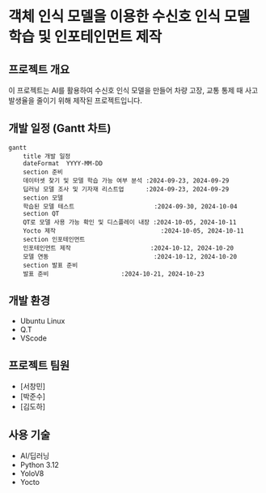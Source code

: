 # 객체 인식 모델을 이용한 수신호 인식 모델 학습 및 인포테인먼트 제작

## 프로젝트 개요
이 프로젝트는 AI를 활용하여 수신호 인식 모델을 만들어 차량 고장, 교통 통제 때 사고 발생율을 줄이기 위해 제작된 프로젝트입니다.

## 개발 일정 (Gantt 차트)

```mermaid
gantt
    title 개발 일정      
    dateFormat  YYYY-MM-DD 
    section 준비
    데이터셋 찾기 및 모델 학습 가능 여부 분석 :2024-09-23, 2024-09-29
    딥러닝 모델 조사 및 기자재 리스트업      :2024-09-23, 2024-09-29
    section 모델
    학습된 모델 테스트                      :2024-09-30, 2024-10-04
    section QT
    QT로 모델 사용 가능 확인 및 디스플레이 내장 :2024-10-05, 2024-10-11
    Yocto 제작                             :2024-10-05, 2024-10-11
    section 인포테인먼트
    인포테인먼트 제작                      :2024-10-12, 2024-10-20
    모델 연동                             :2024-10-12, 2024-10-20
    section 발표 준비
    발표 준비                    :2024-10-21, 2024-10-23

```


## 개발 환경
- Ubuntu Linux
- Q.T
- VScode


## 프로젝트 팀원
- [서창민]
- [박준수]
- [김도하]

## 사용 기술
- AI/딥러닝
- Python 3.12
- YoloV8
- Yocto
